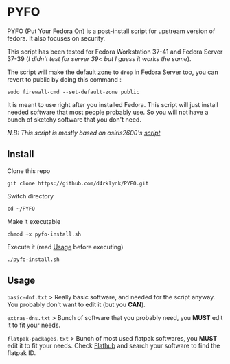 # PYFO

PYFO (Put Your Fedora On) is a post-install script for upstream version of fedora. It also focuses on security.

This script has been tested for Fedora Workstation 37-41 and Fedora Server 37-39 (*I didn't test for server 39< but I guess it works the same*).

The script will make the default zone to `drop` in Fedora Server too, you can revert to public by doing this command :

`sudo firewall-cmd --set-default-zone public`

It is meant to use right after you installed Fedora. This script will just install needed software that most people probably use.
So you will not have a bunch of sketchy software that you don't need.

*N.B: This script is mostly based on osiris2600's [script](https://github.com/osiris2600/fedora-setup)*

## Install

Clone this repo

`git clone https://github.com/d4rklynk/PYFO.git`

Switch directory

`cd ~/PYFO`

Make it executable

`chmod +x pyfo-install.sh`

Execute it (read [Usage](#usage) before executing)

`./pyfo-install.sh`

## Usage

`basic-dnf.txt` > Really basic software, and needed for the script anyway. You probably don't want to edit it (but you **CAN**).

`extras-dns.txt` > Bunch of software that you probably need, you **MUST** edit it to fit your needs.

`flatpak-packages.txt` > Bunch of most used flatpak softwares, you **MUST** edit it to fit your needs. Check [Flathub](https://flathub.org/home) and search your software to find the flatpak ID.
